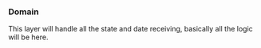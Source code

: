 ### Domain
This layer will handle all the state and date receiving, basically all the logic will be here.